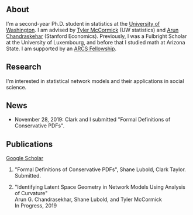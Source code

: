 ## About

I'm a second-year Ph.D. student in statistics at the [University of Washington](https://www.washington.edu/). I am advised by [Tyler McCormick](https://thmccormick.github.io/) (UW statistics) and [Arun Chandraskehar](https://web.stanford.edu/~arungc/)  (Stanford Economics). Previously, I was a Fulbright Scholar at the University of Luxembourg, and before that I studied math at Arizona State. I am supported by an [ARCS Fellowship](https://www.arcsfoundation.org).

## Research

I'm interested in statistical network models and their applications in social science. 

## News
- November 28, 2019: Clark and I submitted "Formal Definitions of Conservative PDFs".

## Publications

[Google Scholar](https://scholar.google.com/citations?user=Ab-RAckAAAAJ&hl=en&oi=ao)

1) "Formal Definitions of Conservative PDFs", Shane Lubold, Clark Taylor. Submitted.

2) "Identifying Latent Space Geometry in Network Models Using Analysis of Curvature"  
Arun G. Chandrasekhar, Shane Lubold, and Tyler McCormick  
In Progress, 2019
